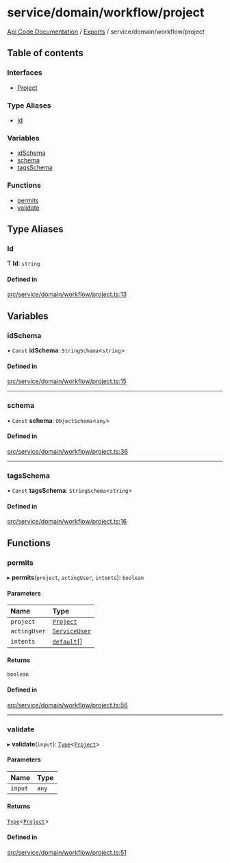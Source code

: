 # service/domain/workflow/project
 
[Api Code Documentation](../README.md) / [Exports](../modules.md) / service/domain/workflow/project

## Table of contents

### Interfaces

- [Project](../interfaces/service_domain_workflow_project.Project.md)

### Type Aliases

- [Id](service_domain_workflow_project.md#id)

### Variables

- [idSchema](service_domain_workflow_project.md#idschema)
- [schema](service_domain_workflow_project.md#schema)
- [tagsSchema](service_domain_workflow_project.md#tagsschema)

### Functions

- [permits](service_domain_workflow_project.md#permits)
- [validate](service_domain_workflow_project.md#validate)

## Type Aliases

### Id

Ƭ **Id**: `string`

#### Defined in

[src/service/domain/workflow/project.ts:13](https://github.com/openkfw/TruBudget/blob/965031f/api/src/service/domain/workflow/project.ts#L13)

## Variables

### idSchema

• `Const` **idSchema**: `StringSchema`\<`string`\>

#### Defined in

[src/service/domain/workflow/project.ts:15](https://github.com/openkfw/TruBudget/blob/965031f/api/src/service/domain/workflow/project.ts#L15)

___

### schema

• `Const` **schema**: `ObjectSchema`\<`any`\>

#### Defined in

[src/service/domain/workflow/project.ts:36](https://github.com/openkfw/TruBudget/blob/965031f/api/src/service/domain/workflow/project.ts#L36)

___

### tagsSchema

• `Const` **tagsSchema**: `StringSchema`\<`string`\>

#### Defined in

[src/service/domain/workflow/project.ts:16](https://github.com/openkfw/TruBudget/blob/965031f/api/src/service/domain/workflow/project.ts#L16)

## Functions

### permits

▸ **permits**(`project`, `actingUser`, `intents`): `boolean`

#### Parameters

| Name | Type |
| :------ | :------ |
| `project` | [`Project`](../interfaces/service_domain_workflow_project.Project.md) |
| `actingUser` | [`ServiceUser`](../interfaces/service_domain_organization_service_user.ServiceUser.md) |
| `intents` | [`default`](authz_intents.md#default)[] |

#### Returns

`boolean`

#### Defined in

[src/service/domain/workflow/project.ts:56](https://github.com/openkfw/TruBudget/blob/965031f/api/src/service/domain/workflow/project.ts#L56)

___

### validate

▸ **validate**(`input`): [`Type`](result.md#type)\<[`Project`](../interfaces/service_domain_workflow_project.Project.md)\>

#### Parameters

| Name | Type |
| :------ | :------ |
| `input` | `any` |

#### Returns

[`Type`](result.md#type)\<[`Project`](../interfaces/service_domain_workflow_project.Project.md)\>

#### Defined in

[src/service/domain/workflow/project.ts:51](https://github.com/openkfw/TruBudget/blob/965031f/api/src/service/domain/workflow/project.ts#L51)

